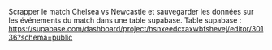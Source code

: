 Scrapper le match Chelsea vs Newcastle et sauvegarder les données sur les événements du match dans une table supabase.
Table supabase : https://supabase.com/dashboard/project/hsnxeedcxaxwbfshevej/editor/30136?schema=public
